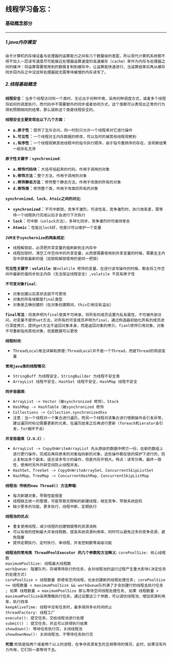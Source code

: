 ## 线程学习备忘：

#### 基础概念部分

------------

##### 1.java内存模型
`由于计算机的存储设备与处理器的运算能力之间有几个数量级的差距，所以现代计算机系统都不得不加入一层读写速度尽可能接近处理器运算速度的高速缓存（cache）来作为内存与处理器之间的缓冲：将运算需要使用到的数据复制到缓存中，让运算能快速进行，当运算结束后再从缓存同步回内存之中没这样处理器就无需等待缓慢的内存读写了。`

##### 2.线程基础概念
__`线程安全`__：`当多个线程访问同一个类时，无论出于何种环境，采用何种调度方式，或者多个线程将如何的调度执行，而代码中不需要额外的同步或者协同方式，这个类都可以表现出正常的行为得到预期相同的结果，那么就称这个类是线程安全的。`

__`线程安全主要变现在以下几个方面：`__
- __`a.原子性`__：`提供了互斥访问，同一时刻只允许一个线程来对它进行操作`
- __`b.可见性`__：`一个线程对主内存数据的修改，可以及时的被其他线程观察到`
- __`c.有序性`__：`一个线程观察其他线程中的指令执行顺序，由于指令重排序的存在，该观察结果一般杂乱无序`

__`原子性关键字：synchronized`__:
- __`a.修饰代码块`__：`大括号括起来的代码，作用于调用的对象`
- __`b.修饰方法`__：`整个方法，作用于调用的对象`
- __`c.修饰静态方法`__：`修饰整个静态方法，作用于改类的所有的对象`
- __`d.修饰类`__：`修饰整个类，作用于改类的所有的对象`

__`synchronized、lock、Atoic之间的对比`__:
- __`synchronized`__：`不可中断锁，竞争不激烈，可读性高，竞争激烈时，执行效率差，需等待一个线程执行完成以后才会进行下次执行`
- __`lock`__：`可中断（unlock方法），多样化同步，竞争激烈时可维持常态`
- __`Atomic`__：`性能比lock好，但是只可以维护一个变量`

__`JVM关于synchernize的两条规定`__:
- `线程解锁前，必须把共享变量的值刷新到主内存中`
- `线程加锁时，清空工作空间中的共享变量，从而使需要使用到共享变量的时候，需要去主内存中获取最新的值（加锁和解锁使用的是同一把锁）`

__`可见性关键字：volatile`__:
`被volatile 修饰的变量，在进行读写操作的时候，都会将工作空间中最新的值同步到主内存（无法保证线程安全）,volatile 不具有原子性`

__`不可变对象final`__:
- `对象创建以后其状态就不可更改`
- `对象的所有域都是final类型`
- `对象是正确创建的（在对象创建期间，this引用没有溢出）`

__`final写法`__ :
`将类声明为final使类不可继承，将所有的成员设置为私有属性，不可被外部访问，对变量不提供set方法，对所有的可变成员声明为final，通过构造器初始化所有的成员进行深度拷贝，提供get方法不返回对象本身，而是返回对象的拷贝。fianl修饰引用对象，对象不可重新指向其他对象，但是数据可以更改`

__`线程封闭`__:
- `ThreadLocal用法详解和原理:ThreadLocal并不是一个Thread，而是Thread的局部变量`

__`常用java类的线程情况`__:
- `StringBuff 为线程安全，StringBuilder 为线程不安全类`
- `ArrayList 线程不安全，HashSet 线程不安全，HashMap 线程不安全`

__`同步容器类`__:
- `ArrayList -> Vector（被synchronized 修饰）、Stack`
- `HashMap -> HashTable（被synchronized 修饰`
- `Collections -> Collection.synchronizedXxx`
- `注意：当一个线程对一个集合进行遍历，而另一个线程对该集合进行增删操作会引发异常，建议遍历时标记需要更新的元素，在遍历结束之后再进行更新（foreach和ierator会引发，for循环不会）`

__`并发容器类（J.U.C）`__:
- `ArrayList -> CopyOnWriteArrayList 先从原由的数据中拷贝一份，在新的数组上进行更行操作，完成后再将原来的对象指向新的对象，这些操作都在锁的保护下进行的，防止复制出多个副本。适合读多写少的操作，但是内存开销大。特点：读写分离，最终一致性，使用时另外开辟空间防止线程并发。`
- `HashSet、TreeSet -> CopyOnWriteArraySet、ConcurrentSkipListSet`
- `HashMap、TreeMap -> ConcurrentHashMap、ConcurrentSkipListMap`

__`线程池`__:
__`传统的new Thread() 方法弊端`__:
- `每次新建对象，导致性能很差`
- `线程缺乏统一的管理，可能导致无限制的新建线程，相互竞争，导致系统宕机`
- `缺少更多的功能，更多执行、线程中断、定期执行`

__`线程池的优点`__:
- `重复使用线程，减少线程的创建销毁等的资源消耗`
- `可以有效的控制最大并发线程数、提高系统资源利用率、同时可以避免过多的竞争资源、避免阻塞`
- `提供定期执行、定时执行、单线程、并发控制数等高级功能`

__`线程池的常用类 ThreadPoolExecutor 的几个参数和方法释义`__:
    `corePoolSize: 核心线程数`   
    `maximumPoolSize: 线程最大线程数`   
    `workQueue: 阻塞队列，存储等待执行的任务，会对线程池的运行过程产生重大影响(决定任务的处理方式)`    
    `corePoolSize > 线程数量 即使有空闲线程，也会创建新的线程处理任务; corePoolSize <= 线程数量 < maximumPoolSize && workQueue队列满了才会创建行的线程去执行任务 ; 如果 线程数量 = maximumPoolSize 那么等待空闲线程处理任务, 如果 线程数量 > maximumPoolSize采用策略执行任务。通过设置这三个参数，可以调优线程池，增加资源利用率，执行效率`    
    `keepAliveTime: 线程中没有任务时，最多保持多长时间终止`    
    `threadFactory: 线程工厂`    
    `execute(): 提交任务，交给线程池进行处理`    
    `submit() : 提交任务，并且可以获得执行结果`    
    `showdown(): 等待任务执行完，关闭线程池`     
    `showdownNow(): 关闭线程池，不等待任务执行完`
    
__`死锁`__:`死锁是指两个或者两个以上的进程，在争夺资源发生的互相等待的情况，此时，如果没有外力作用，它们将一直等待下去。`



















